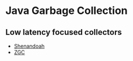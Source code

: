 # Java Garbage Collection

## Low latency focused collectors

- [Shenandoah](https://wiki.openjdk.java.net/display/shenandoah/Main)
- [ZGC](https://wiki.openjdk.java.net/display/zgc/Main)

